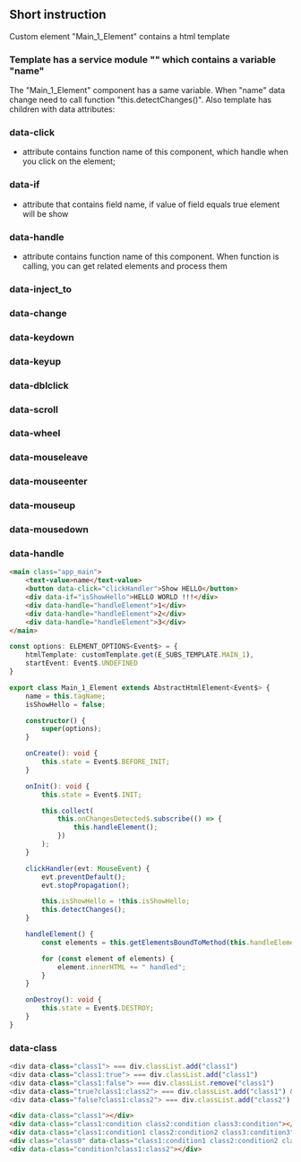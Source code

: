 ## Short instruction
Custom element "Main_1_Element" contains a html template

### Template has a service module "<text-value>" which contains a variable "name"  
The "Main_1_Element" component has a same variable. 
When "name" data change need to call function "this.detectChanges()".
Also template has children with data attributes:

### data-click 
- attribute contains function name of this component, which handle when you click on the element;
### data-if 
- attribute that contains field name, if value of field equals true element will be show
### data-handle 
- attribute contains function name of this component. When function is calling, you can get related elements and process them
### data-inject_to
### data-change
### data-keydown
### data-keyup
### data-dblclick
### data-scroll
### data-wheel
### data-mouseleave
### data-mouseenter
### data-mouseup
### data-mousedown
### data-handle

```html
<main class="app_main">
    <text-value>name</text-value>
    <button data-click="clickHandler">Show HELLO</button>
    <div data-if="isShowHello">HELLO WORLD !!!</div>
    <div data-handle="handleElement">1</div>
    <div data-handle="handleElement">2</div>
    <div data-handle="handleElement">3</div>
</main>
```

```ts
const options: ELEMENT_OPTIONS<Event$> = {
    htmlTemplate: customTemplate.get(E_SUBS_TEMPLATE.MAIN_1),
    startEvent: Event$.UNDEFINED
}

export class Main_1_Element extends AbstractHtmlElement<Event$> {
    name = this.tagName;
    isShowHello = false;

    constructor() {
        super(options);
    }

    onCreate(): void {
        this.state = Event$.BEFORE_INIT;
    }

    onInit(): void {
        this.state = Event$.INIT;

        this.collect(
            this.onChangesDetected$.subscribe(() => {
                this.handleElement();
            })
        );
    }

    clickHandler(evt: MouseEvent) {
        evt.preventDefault();
        evt.stopPropagation();

        this.isShowHello = !this.isShowHello;
        this.detectChanges();
    }

    handleElement() {
        const elements = this.getElementsBoundToMethod(this.handleElement);

        for (const element of elements) {
            element.innerHTML += " handled";
        }
    }

    onDestroy(): void {
        this.state = Event$.DESTROY;
    }
}
```
### data-class
```js
<div data-class="class1"> === div.classList.add("class1")
<div data-class="class1:true"> === div.classList.add("class1")
<div data-class="class1:false"> === div.classList.remove("class1")
<div data-class="true?class1:class2"> === div.classList.add("class1") & div.classList.remove("class2")
<div data-class="false?class1:class2"> === div.classList.add("class2") & div.classList.remove("class1")
```
```html
<div data-class="class1"></div>
<div data-class="class1:condition class2:condition class3:condition"></div>
<div data-class="class1:condition1 class2:condition2 class3:condition3"></div>
<div class="class0" data-class="class1:condition1 class2:condition2 class3:condition3"></div>
<div data-class="condition?class1:class2"></div>
```
